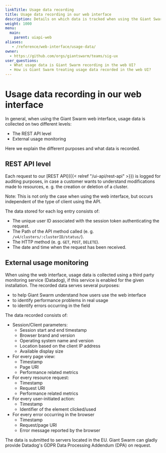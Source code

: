 ```yaml
---
linkTitle: Usage data recording
title: Usage data recording in our web interface
description: Details on which data is tracked when using the Giant Swarm web interface
weight: 1000
menu:
  main:
    parent: uiapi-web
aliases:
   - /reference/web-interface/usage-data/
owner:
  - https://github.com/orgs/giantswarm/teams/sig-ux
user_questions:
  - What usage data is Giant Swarm recording in the web UI?
  - How is Giant Swarm treating usage data recorded in the web UI?
---
```


# Usage data recording in our web interface

In general, when using the Giant Swarm web interface, usage data is collected on two different levels:

- The REST API level
- External usage monitoring

Here we explain the different purposes and what data is recorded.

## REST API level

Each request to our [REST API]({{< relref "/ui-api/rest-api" >}}) is logged for auditing purposes, in case a customer wants to understand modifications made to resources, e. g. the creation or deletion of a cluster.

Note: This is not only the case when using the web interface, but occurs independent of the type of client using the API.

The data stored for each log entry consists of:

- The unique user ID associated with the session token authenticating the request.
- The Path of the API method called (e. g. `/v4/clusters/:clusterID/status/`).
- The HTTP method (e. g. `GET`, `POST`, `DELETE`).
- The date and time when the request has been received.

## External usage monitoring

When using the web interface, usage data is collected using a third party monitoring service (Datadog), if this service is enabled for the given installation. The recorded data serves several purposes:

- to help Giant Swarm understand how users use the web interface
- to identify performance problems in real usage
- to identify errors occurring in the field

The data recorded consists of:

- Session/Client parameters:
    - Session start and end timestamp
    - Browser brand and version
    - Operating system name and version
    - Location based on the client IP address
    - Available display size
- For every page view:
    - Timestamp
    - Page URI
    - Performance related metrics
- For every resource request:
    - Timestamp
    - Request URI
    - Performance related metrics
- For every user-initiated action:
    - Timestamp
    - Identifier of the element clicked/used
- For every error occurring in the browser
    - Timestamp
    - Request/page URI
    - Error message reported by the browser

The data is submitted to servers located in the EU. Giant Swarm can gladly provide Datadog's GDPR Data Processing Addendum (DPA) on request.
